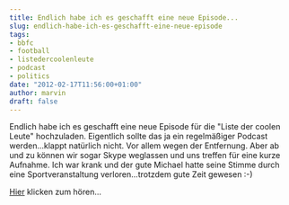 ```yaml
---
title: Endlich habe ich es geschafft eine neue Episode...
slug: endlich-habe-ich-es-geschafft-eine-neue-episode
tags:
- bbfc
- football
- listedercoolenleute
- podcast
- politics
date: "2012-02-17T11:56:00+01:00"
author: marvin
draft: false
---
```

Endlich habe ich es geschafft eine neue Episode für die "Liste der
coolen Leute" hochzuladen. Eigentlich sollte das ja ein regelmäßiger
Podcast werden...klappt natürlich nicht. Vor allem wegen der Entfernung.
Aber ab und zu können wir sogar Skype weglassen und uns treffen für eine
kurze Aufnahme. Ich war krank und der gute Michael hatte seine Stimme
durch eine Sportveranstaltung verloren...trotzdem gute Zeit gewesen :-)

[Hier](http://listedercoolenleute.de/?p=79) klicken zum hören...